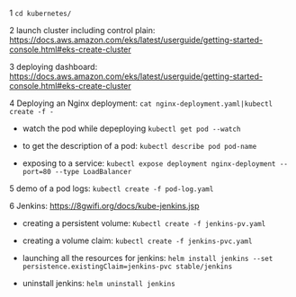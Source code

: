 1 ```cd kubernetes/```

2 launch cluster including control plain:
https://docs.aws.amazon.com/eks/latest/userguide/getting-started-console.html#eks-create-cluster

3 deploying dashboard:
https://docs.aws.amazon.com/eks/latest/userguide/getting-started-console.html#eks-create-cluster

4 Deploying an Nginx deployment:
```cat nginx-deployment.yaml|kubectl create -f -```

  * watch the pod while depeploying 
  ```kubectl get pod --watch```

  * to get the description of a pod:
  ```kubectl describe pod pod-name```

  * exposing to a service:
  ```kubectl expose deployment nginx-deployment --port=80 --type LoadBalancer```

5 demo of a pod logs:
```kubectl create -f pod-log.yaml```

6 Jenkins:
https://8gwifi.org/docs/kube-jenkins.jsp

  * creating a persistent volume:
  ```Kubectl create -f jenkins-pv.yaml```

  * creating a volume claim:
  ```kubectl create -f jenkins-pvc.yaml```

  * launching all the resources for jenkins:
  ```helm install jenkins --set persistence.existingClaim=jenkins-pvc stable/jenkins```

  * uninstall jenkins:
  ```helm uninstall jenkins```
